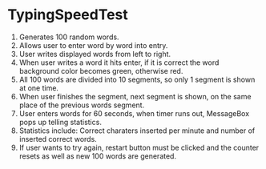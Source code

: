 # TypingSpeedTest

1. Generates 100 random words.
2. Allows user to enter word by word into entry.
3. User writes displayed words from left to right.
4. When user writes a word it hits enter, if it is correct
  the word background color becomes green, otherwise red.
5. All 100 words are divided into 10 segments, so 
  only 1 segment is shown at one time.
6. When user finishes the segment, next segment is shown,
  on the same place of the previous words segment.
7. User enters words for 60 seconds, when timer runs out,
  MessageBox pops up telling statistics.
8. Statistics include: Correct charaters inserted per minute
and number of inserted correct words.
9. If user wants to try again, restart button must be clicked
and the counter resets as well as new 100 words are generated.
